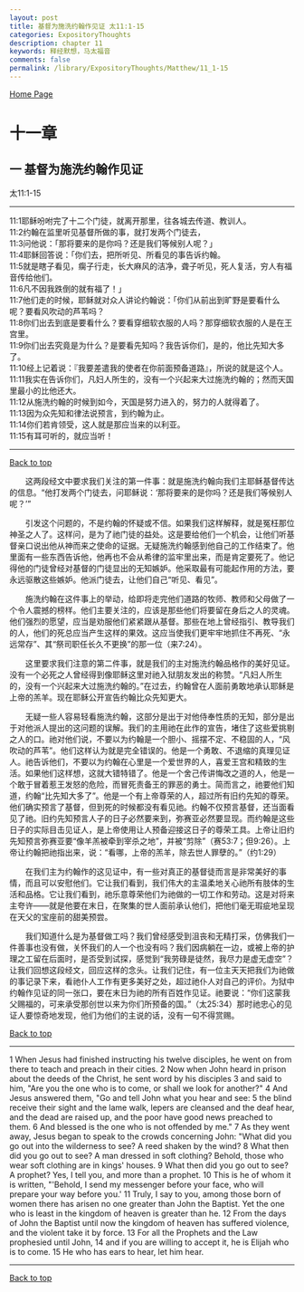 ```yaml
---
layout: post
title: 基督为施洗约翰作见证 太11:1-15
categories: ExpositoryThoughts
description: chapter 11
keywords: 释经默想，马太福音
comments: false
permalink: /library/ExpositoryThoughts/Matthew/11_1-15
---
```

[ Home Page ]({{site.baseurl}}/index) <br>

<a name="0"></a>
# 十一章 

## 一 基督为施洗约翰作见证

太11:1-15

***

11:1耶稣吩咐完了十二个门徒，就离开那里，往各城去传道、教训人。<br>
11:2约翰在监里听见基督所做的事，就打发两个门徒去，<br>
11:3问他说：「那将要来的是你吗？还是我们等候别人呢？」<br>
11:4耶稣回答说：「你们去，把所听见、所看见的事告诉约翰。<br>
11:5就是瞎子看见，瘸子行走，长大麻风的洁净，聋子听见，死人复活，穷人有福音传给他们。<br>
11:6凡不因我跌倒的就有福了！」<br>
11:7他们走的时候，耶稣就对众人讲论约翰说：「你们从前出到旷野是要看什么呢？要看风吹动的芦苇吗？<br>
11:8你们出去到底是要看什么？要看穿细软衣服的人吗？那穿细软衣服的人是在王宫里。<br>
11:9你们出去究竟是为什么？是要看先知吗？我告诉你们，是的，他比先知大多了。<br>
11:10经上记着说：『我要差遣我的使者在你前面预备道路』，所说的就是这个人。<br>
11:11我实在告诉你们，凡妇人所生的，没有一个兴起来大过施洗约翰的；然而天国里最小的比他还大。<br>
11:12从施洗约翰的时候到如今，天国是努力进入的，努力的人就得着了。<br>
11:13因为众先知和律法说预言，到约翰为止。<br>
11:14你们若肯领受，这人就是那应当来的以利亚。<br>
11:15有耳可听的，就应当听！<br>

***

[Back to top](#0)

&emsp;&emsp;这两段经文中要求我们关注的第一件事：就是施洗约翰向我们主耶稣基督传达的信息。“他打发两个门徒去，问耶稣说：‘那将要来的是你吗？还是我们等候别人呢？’”

&emsp;&emsp;引发这个问题的，不是约翰的怀疑或不信。如果我们这样解释，就是冤枉那位神圣之人了。这样问，是为了祂门徒的益处。这是要给他们一个机会，让他们听基督亲口说出他从神而来之使命的证据。无疑施洗约翰感到他自己的工作结束了。他里面有一些东西告诉他，他再也不会从希律的监牢里出来，而是肯定要死了。他记得他的门徒曾经对基督的门徒显出的无知嫉妒。他采取最有可能起作用的方法，要永远驱散这些嫉妒。他派门徒去，让他们自己“听见、看见”。

&emsp;&emsp;施洗约翰在这件事上的举动，给即将走完他们道路的牧师、教师和父母做了一个令人震撼的榜样。他们主要关注的，应该是那些他们将要留在身后之人的灵魂。他们强烈的愿望，应当是劝服他们紧紧跟从基督。那些在地上曾经指引、教导我们的人，他们的死总应当产生这样的果效。这应当使我们更牢牢地抓住不再死、“永远常存”、其“祭司职任长久不更换”的那一位（来7:24）。

&emsp;&emsp;这里要求我们注意的第二件事，就是我们的主对施洗约翰品格作的美好见证。没有一个必死之人曾经得到像耶稣这里对祂入狱朋友发出的称赞。“凡妇人所生的，没有一个兴起来大过施洗约翰的。”在过去，约翰曾在人面前勇敢地承认耶稣是上帝的羔羊。现在耶稣公开宣告约翰比众先知更大。

&emsp;&emsp;无疑一些人容易轻看施洗约翰，这部分是出于对他侍奉性质的无知，部分是出于对他派人提出的这问题的误解。我们的主用祂在此作的宣告，堵住了这些爱挑剔之人的口。祂对他们说，不要以为约翰是一个胆小、摇摆不定、不稳固的人，“风吹动的芦苇”。他们这样认为就是完全错误的。他是一个勇敢、不退缩的真理见证人。祂告诉他们，不要以为约翰在心里是一个爱世界的人，喜爱王宫和精致的生活。如果他们这样想，这就大错特错了。他是一个舍己传讲悔改之道的人，他是一个敢于冒着惹王发怒的危险，而冒死责备王的罪恶的勇士。简而言之，祂要他们知道，约翰“比先知大多了”。他是一个有上帝尊荣的人，超过所有旧约先知的尊荣。他们确实预言了基督，但到死的时候都没有看见祂。约翰不仅预言基督，还当面看见了祂。旧约先知预言人子的日子必然要来到，弥赛亚必然要显现。而约翰是这些日子的实际目击见证人，是上帝使用让人预备迎接这日子的尊荣工具。上帝让旧约先知预言弥赛亚要“像羊羔被牵到宰杀之地”，并被“剪除”（赛53:7；但9:26）。上帝让约翰把祂指出来，说：“看哪，上帝的羔羊，除去世人罪孽的。”（约1:29）

&emsp;&emsp;在我们主为约翰作的这见证中，有一些对真正的基督徒而言是非常美好的事情，而且可以安慰他们。它让我们看到，我们伟大的主温柔地关心祂所有肢体的生活和品格。它让我们看到，祂乐意尊荣他们为祂做的一切工作和劳动。这是对将来主夸许——就是他要在末日，在聚集的世人面前承认他们，把他们毫无瑕疵地呈现在天父的宝座前的甜美预尝。

&emsp;&emsp;我们知道什么是为基督做工吗？我们曾经感受到沮丧和无精打采，仿佛我们一件善事也没有做，关怀我们的人一个也没有吗？我们因病躺在一边，或被上帝的护理之工留在后面时，是否受到试探，感觉到“我劳碌是徒然，我尽力是虚无虚空”？让我们回想这段经文，回应这样的念头。让我们记住，有一位主天天把我们为祂做的事记录下来，看祂仆人工作有更多美好之处，超过祂仆人对自己的评价。为狱中约翰作见证的同一张口，要在末日为祂的所有百姓作见证。祂要说：“你们这蒙我父赐福的，可来承受那创世以来为你们所预备的国。”（太25:34）那时祂忠心的见证人要惊奇地发现，他们为他们的主说的话，没有一句不得赏赐。

[Back to top](#0)

***

1 When Jesus had finished instructing his twelve disciples, he went on from there to teach and preach in their cities. 2 Now when John heard in prison about the deeds of the Christ, he sent word by his disciples 3 and said to him, "Are you the one who is to come, or shall we look for another?" 4 And Jesus answered them, "Go and tell John what you hear and see: 5 the blind receive their sight and the lame walk, lepers are cleansed and the deaf hear, and the dead are raised up, and the poor have good news preached to them. 6 And blessed is the one who is not offended by me." 7 As they went away, Jesus began to speak to the crowds concerning John: "What did you go out into the wilderness to see? A reed shaken by the wind? 8 What then did you go out to see? A man dressed in soft clothing? Behold, those who wear soft clothing are in kings' houses. 9 What then did you go out to see? A prophet? Yes, I tell you, and more than a prophet. 10 This is he of whom it is written, "'Behold, I send my messenger before your face, who will prepare your way before you.' 11 Truly, I say to you, among those born of women there has arisen no one greater than John the Baptist. Yet the one who is least in the kingdom of heaven is greater than he. 12 From the days of John the Baptist until now the kingdom of heaven has suffered violence, and the violent take it by force. 13 For all the Prophets and the Law prophesied until John, 14 and if you are willing to accept it, he is Elijah who is to come. 15 He who has ears to hear, let him hear.

***

[Back to top](#0)
